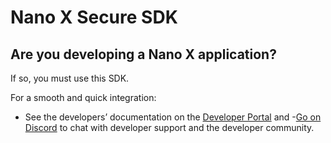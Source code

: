 # Nano X Secure SDK

## Are you developing a Nano X application?

If so, you must use this SDK. 

For a smooth and quick integration:
- See the developers’ documentation on the [Developer Portal](https://developers.ledger.com/) and 
-[Go on Discord](https://developers.ledger.com/discord-pro/) to chat with developer support and the developer community.

